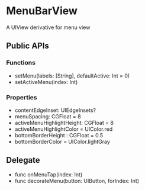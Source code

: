 # MenuBarView

A UIView derivative for menu view

## Public APIs

### Functions 
- setMenu(labels: [String], defaultActive: Int = 0)
- setActiveMenu(index: Int)

### Properties
- contentEdgeInset: UIEdgeInsets?
- menuSpacing: CGFloat = 8
- activeMenuHighlightHeight: CGFloat = 8
- activeMenuHighlightColor = UIColor.red
- bottomBorderHeight : CGFloat = 0.5
- bottomBorderColor = UIColor.lightGray

## Delegate <MenuBarProtocol>
- func onMenuTap(index: Int)
- func decorateMenu(button: UIButton, forIndex: Int)
